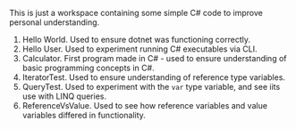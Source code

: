 This is just a workspace containing some simple C# code to improve personal understanding.

1. Hello World. Used to ensure dotnet was functioning correctly.
2. Hello User. Used to experiment running C# executables via CLI.
3. Calculator. First program made in C# - used to ensure understanding of basic programming concepts in C#.
4. IteratorTest. Used to ensure understanding of reference type variables.
5. QueryTest. Used to experiment with the `var` type variable, and see iits use with LINQ queries.
6. ReferenceVsValue. Used to see how reference variables and value variables differed in functionality.
